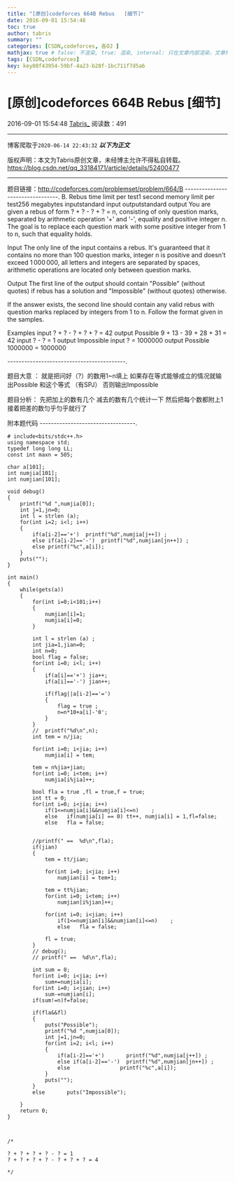 ```yaml
---
title: "[原创]codeforces 664B Rebus   [细节]"
date: 2016-09-01 15:54:48
toc: true
author: tabris
summary: ""
categories: [CSDN,codeforces, 各OJ ]
mathjax: true # false: 不渲染, true: 渲染, internal: 只在文章内部渲染，文章列表中不渲染
tags: [CSDN,codeforces]
key: key08f43954-59bf-4a23-b28f-1bc711f7d5a6
---
```


# [原创]codeforces 664B Rebus   [细节]

2016-09-01 15:54:48  [Tabris_](https://me.csdn.net/qq_33184171) 阅读数：491

---

博客爬取于`2020-06-14 22:43:32`
***以下为正文***

版权声明：本文为Tabris原创文章，未经博主允许不得私自转载。
https://blog.csdn.net/qq_33184171/article/details/52400477

<!-- more -->

---

题目链接：http://codeforces.com/problemset/problem/664/B
---------------------------------.
B. Rebus
time limit per test1 second
memory limit per test256 megabytes
inputstandard input
outputstandard output
You are given a rebus of form ? + ? - ? + ? = n, consisting of only question marks, separated by arithmetic operation '+' and '-', equality and positive integer n. The goal is to replace each question mark with some positive integer from 1 to n, such that equality holds.

Input
The only line of the input contains a rebus. It's guaranteed that it contains no more than 100 question marks, integer n is positive and doesn't exceed 1 000 000, all letters and integers are separated by spaces, arithmetic operations are located only between question marks.

Output
The first line of the output should contain "Possible" (without quotes) if rebus has a solution and "Impossible" (without quotes) otherwise.

If the answer exists, the second line should contain any valid rebus with question marks replaced by integers from 1 to n. Follow the format given in the samples.

Examples
input
? + ? - ? + ? + ? = 42
output
Possible
9 + 13 - 39 + 28 + 31 = 42
input
? - ? = 1
output
Impossible
input
? = 1000000
output
Possible
1000000 = 1000000

------------------------------------------.

题目大意  ：
就是把问好（?）的数用1~n填上  如果存在等式能够成立的情况就输出Possible  和这个等式 （有SPJ）
否则输出Impossible

题目分析：
		 先把加上的数有几个  减去的数有几个统计一下 
		 然后把每个数都附上1 
		 接着把差的数匀乎匀乎就行了


附本题代码
----------------------------------.
```
# include<bits/stdc++.h>
using namespace std;
typedef long long LL;
const int maxn = 505;

char a[101];
int numjia[101];
int numjian[101];

void debug()
{
    printf("%d ",numjia[0]);
    int j=1,jn=0;
    int l = strlen (a);
    for(int i=2; i<l; i++)
    {
        if(a[i-2]=='+')  printf("%d",numjia[j++]) ;
        else if(a[i-2]=='-')  printf("%d",numjian[jn++]) ;
        else printf("%c",a[i]);
    }
    puts("");
}

int main()
{
    while(gets(a))
    {
        for(int i=0;i<101;i++)
        {
            numjian[i]=1;
            numjia[i]=0;
        }

        int l = strlen (a) ;
        int jia=1,jian=0;
        int n=0;
        bool flag = false;
        for(int i=0; i<l; i++)
        {
            if(a[i]=='+') jia++;
            if(a[i]=='-') jian++;

            if(flag||a[i-2]=='=')
            {
                flag = true ;
                n=n*10+a[i]-'0';
            }
        }
        //  printf("%d\n",n);
        int tem = n/jia;

        for(int i=0; i<jia; i++)
            numjia[i] = tem;

        tem = n%jia+jian;
        for(int i=0; i<tem; i++)
            numjia[i%jia]++;

        bool fla = true ,fl = true,f = true;
        int tt = 0;
        for(int i=0; i<jia; i++)
            if(1<=numjia[i]&&numjia[i]<=n)    ;
            else   if(numjia[i] == 0) tt++, numjia[i] = 1,fl=false;
            else   fla = false;


        //printf(" ==  %d\n",fla);
        if(jian)
        {
            tem = tt/jian;

            for(int i=0; i<jia; i++)
                numjian[i] = tem+1;

            tem = tt%jian;
            for(int i=0; i<tem; i++)
                numjian[i%jian]++;

            for(int i=0; i<jian; i++)
                if(1<=numjian[i]&&numjian[i]<=n)    ;
                else   fla = false;

            fl = true;
        }
        // debug();
        // printf(" ==  %d\n",fla);

        int sum = 0;
        for(int i=0; i<jia; i++)
            sum+=numjia[i];
        for(int i=0; i<jian; i++)
            sum-=numjian[i];
        if(sum!=n)f=false;

        if(fla&&fl)
        {
            puts("Possible");
            printf("%d ",numjia[0]);
            int j=1,jn=0;
            for(int i=2; i<l; i++)
            {
                if(a[i-2]=='+')       printf("%d",numjia[j++]) ;
                else if(a[i-2]=='-')  printf("%d",numjian[jn++]) ;
                else                printf("%c",a[i]);
            }
            puts("");
        }
        else       puts("Impossible");

    }
    return 0;
}



/*

? + ? + ? + ? - ? = 1
? + ? + ? + ? - ? + ? + ? = 4

*/



```